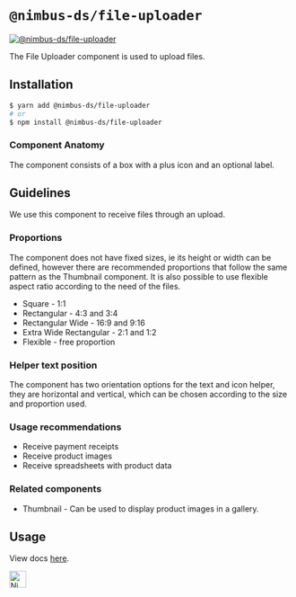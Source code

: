 # `@nimbus-ds/file-uploader`

[![@nimbus-ds/file-uploader](https://img.shields.io/npm/v/@nimbus-ds/file-uploader?label=%40nimbus-ds%2Ffile-uploader)](https://www.npmjs.com/package/@nimbus-ds/file-uploader)

The File Uploader component is used to upload files.

## Installation

```sh
$ yarn add @nimbus-ds/file-uploader
# or
$ npm install @nimbus-ds/file-uploader
```

### Component Anatomy

The component consists of a box with a plus icon and an optional label.

## Guidelines

We use this component to receive files through an upload.

### Proportions

The component does not have fixed sizes, ie its height or width can be defined, however there are recommended proportions that follow the same pattern as the Thumbnail component. It is also possible to use flexible aspect ratio according to the need of the files.

- Square - 1:1
- Rectangular - 4:3 and 3:4
- Rectangular Wide - 16:9 and 9:16
- Extra Wide Rectangular - 2:1 and 1:2
- Flexible - free proportion

### Helper text position

The component has two orientation options for the text and icon helper, they are horizontal and vertical, which can be chosen according to the size and proportion used.

### Usage recommendations

- Receive payment receipts
- Receive product images
- Receive spreadsheets with product data

### Related components

- Thumbnail - Can be used to display product images in a gallery.

## Usage

View docs [here](https://nimbus.nuvemshop.com.br/documentation/atomic-components/file-uploader).

<img alt="Nimbus" style="margin-bottom: 30px;" src="https://tiendanube.github.io/design-system-nimbus/static/media/nimbus-logo.ab60bd79.png" height="30" />
